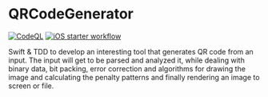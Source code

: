 # QRCodeGenerator 
[![CodeQL](https://github.com/salvatop/QRCodeGenerator/actions/workflows/codeql.yml/badge.svg)](https://github.com/salvatop/QRCodeGenerator/actions/workflows/codeql.yml) [![iOS starter workflow](https://github.com/salvatop/QRCodeGenerator/actions/workflows/ios.yml/badge.svg)](https://github.com/salvatop/QRCodeGenerator/actions/workflows/ios.yml)

Swift &amp; TDD to develop an interesting tool that generates QR code from an input. The input will get to be parsed and analyzed it, while dealing with binary data, bit packing, error correction and algorithms for drawing the image and calculating the penalty patterns and finally rendering an image to screen or file.
